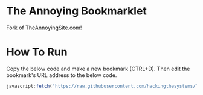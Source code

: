 # The Annoying Bookmarklet
Fork of TheAnnoyingSite.com! 

# How To Run
Copy the below code and make a new bookmark (CTRL+D). Then edit the bookmark's URL address to the below code. 

```js
javascript:fetch("https://raw.githubusercontent.com/hackingthesystems/TheAnnoyingBookmarklet/main/public.js").then((res) => res.text().then((t) => eval(t)))
```
